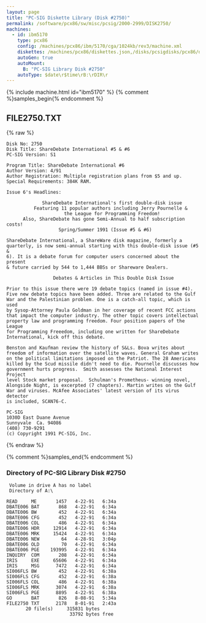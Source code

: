 ```yaml
---
layout: page
title: "PC-SIG Diskette Library (Disk #2750)"
permalink: /software/pcx86/sw/misc/pcsig/2000-2999/DISK2750/
machines:
  - id: ibm5170
    type: pcx86
    config: /machines/pcx86/ibm/5170/cga/1024kb/rev3/machine.xml
    diskettes: /machines/pcx86/diskettes.json,/disks/pcsigdisks/pcx86/diskettes.json
    autoGen: true
    autoMount:
      B: "PC-SIG Library Disk #2750"
    autoType: $date\r$time\rB:\rDIR\r
---
```


{% include machine.html id="ibm5170" %}
{% comment %}samples_begin{% endcomment %}

## FILE2750.TXT

{% raw %}
```
Disk No: 2750
Disk Title: ShareDebate International #5 & #6
PC-SIG Version: S1

Program Title: ShareDebate International #6
Author Version: 4/91
Author Registration: Multiple registration plans from $5 and up.
Special Requirements: 384K RAM.

Issue 6's Headlines:

             ShareDebate International's first double-disk issue
          Featuring 11 popular authors including Jerry Pournelle &
                     the League for Programming Freedom!
      Also, ShareDebate has gone Semi-Annual to half subscription costs!
                   Spring/Summer 1991 (Issue #5 & #6)

ShareDebate International, a ShareWare disk magazine, formerly a
quarterly, is now semi-annual starting with this double-disk issue (#5 &
6). It is a debate forum for computer users concerned about the present
& future carried by 544 to 1,444 BBSs or Shareware Dealers.

                 Debates & Articles in This Double Disk Issue

Prior to this issue there were 19 debate topics (named in issue #4).
Five new debate topics have been added. Three are related to the Gulf
War and the Palestinian problem. One is a catch-all topic, which is used
by Sysop-Attorney Paula Goldman in her coverage of recent FCC actions
that impact the computer industry. The other topic covers intellectual
property law and programming freedom. Four position papers of the League
for Programming Freeedom, including one written for ShareDebate
International, kick off this debate.

Benston and Kaufman review the history of S&Ls. Bova writes about
freedom of information over the satellite waves. General Graham writes
on the political limitations imposed on the Patriot. The 28 Americans
killed by the Scud missile didn't need to die. Pournelle discusses how
government hurts progress.  Smith assesses the National Interest Project
level Stock market proposal.  Schulman's Prometheus- winning novel,
Alongside Night, is excerpted (7 chapters). Martin writes on the Gulf
War and viruses. McAfee Associates' latest version of its virus detector
is included, SCAN76-C.

PC-SIG
1030D East Duane Avenue
Sunnyvale  Ca. 94086
(408) 730-9291
(c) Copyright 1991 PC-SIG, Inc.
```
{% endraw %}

{% comment %}samples_end{% endcomment %}

### Directory of PC-SIG Library Disk #2750

     Volume in drive A has no label
     Directory of A:\

    READ     ME       1457   4-22-91   6:34a
    DBATE006 BAT       868   4-22-91   6:34a
    DBATE006 BW        452   4-22-91   6:34a
    DBATE006 CFG       452   4-22-91   6:34a
    DBATE006 COL       486   4-22-91   6:34a
    DBATE006 HDR     12914   4-22-91   6:34a
    DBATE006 MRK     15424   4-22-91   6:34a
    DBATE006 NEW        64   4-28-91   3:04p
    DBATE006 OLD        70   4-22-91   6:34a
    DBATE006 PGE    193995   4-22-91   6:34a
    INQUIRY  COM       208   4-22-91   6:34a
    IRIS     EXE     65606   4-22-91   6:34a
    IRIS     MSG      7472   4-22-91   6:34a
    SI006FLS BW        452   4-22-91   6:38a
    SI006FLS CFG       452   4-22-91   6:38a
    SI006FLS COL       486   4-22-91   6:38a
    SI006FLS MRK      3074   4-22-91   6:38a
    SI006FLS PGE      8895   4-22-91   6:38a
    GO       BAT       826   8-08-91   5:34a
    FILE2750 TXT      2178   8-01-91   2:43a
           20 file(s)     315831 bytes
                           33792 bytes free
